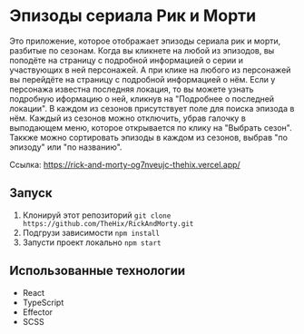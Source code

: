 # Эпизоды сериала Рик и Морти

Это приложение, которое отображает эпизоды сериала рик и морти, разбитые по сезонам. Когда вы кликнете на любой из эпизодов, вы поподёте на страницу с подробной информацией о серии и участвующих в ней персонажей. А при клике на любого из персонажей вы перейдёте на страницу с подробной информацией о нём. Если у персонажа известна последняя локация, то вы можете узнать подробную иформацию о ней, кликнув на "Подробнее о последней локации". В каждом из сезонов присутствует поле для поиска эпизода в нём. Каждый из сезонов можно отключить, убрав галочку в выподающем меню, которое открывается по клику на "Выбрать сезон". Таккже можно сортировать эпизоды в каждом из сезонов, выбрав "по эпизоду" или "по названию".

Ссылка: https://rick-and-morty-og7nveujc-thehix.vercel.app/
## Запуск

1. Клонируй этот репозиторий
``
git clone https://github.com/TheHix/RickAndMorty.git
``
2. Подгрузи зависимости 
``
npm install
``
3. Запусти проект локально
``
npm start
``

## Использованные технологии
- React
- TypeScript
- Effector
- SCSS
